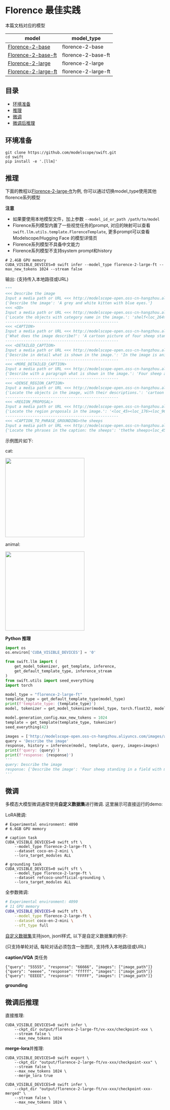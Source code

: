 
# Florence 最佳实践

本篇文档对应的模型

| model | model_type |
|-------|------------|
| [Florence-2-base](https://www.modelscope.cn/models/AI-ModelScope/Florence-2-base) | florence-2-base |
| [Florence-2-base-ft](https://www.modelscope.cn/models/AI-ModelScope/Florence-2-base-ft) | florence-2-base-ft |
| [Florence-2-large](https://www.modelscope.cn/models/AI-ModelScope/Florence-2-large) | florence-2-large |
| [Florence-2-large-ft](https://www.modelscope.cn/models/AI-ModelScope/Florence-2-large-ft) | florence-2-large-ft |


## 目录
- [环境准备](#环境准备)
- [推理](#推理)
- [微调](#微调)
- [微调后推理](#微调后推理)

## 环境准备
```shell
git clone https://github.com/modelscope/swift.git
cd swift
pip install -e '.[llm]'
```

## 推理
下面的教程以[Florence-2-large-ft](https://www.modelscope.cn/models/AI-ModelScope/Florence-2-large-ft)为例, 你可以通过切换model_type使用其他florence系列模型

**注意**
- 如果要使用本地模型文件，加上参数 `--model_id_or_path /path/to/model`
- Florence系列模型内置了一些视觉任务的prompt, 对应的映射可以查看`swift.llm.utils.template.FlorenceTemplate`, 更多prompt可以查看 Modelscope/Hugging Face 的模型详情页
- Florence系列模型不具备中文能力
- Florence系列模型不支持system prompt和history

```shell
# 2.4GB GPU memory
CUDA_VISIBLE_DEVICES=0 swift infer --model_type florence-2-large-ft --max_new_tokens 1024 --stream false
```

输出: (支持传入本地路径或URL)
```python
"""
<<< Describe the image
Input a media path or URL <<< http://modelscope-open.oss-cn-hangzhou.aliyuncs.com/images/cat.png
{'Describe the image': 'A grey and white kitten with blue eyes.'}
<<< <OD>
Input a media path or URL <<< http://modelscope-open.oss-cn-hangzhou.aliyuncs.com/images/animal.png
{'Locate the objects with category name in the image.': 'shelf<loc_264><loc_173><loc_572><loc_748><loc_755><loc_274><loc_966><loc_737><loc_46><loc_335><loc_261><loc_763><loc_555><loc_360><loc_760><loc_756>'}
--------------------------------------------------
<<< <CAPTION>
Input a media path or URL <<< http://modelscope-open.oss-cn-hangzhou.aliyuncs.com/images/animal.png
{'What does the image describe?': 'A cartoon picture of four sheep standing in a field.'}
--------------------------------------------------
<<< <DETAILED_CAPTION>
Input a media path or URL <<< http://modelscope-open.oss-cn-hangzhou.aliyuncs.com/images/animal.png
{'Describe in detail what is shown in the image.': 'In the image is animated. In the image there are sheeps. At the bottom of the image on the ground there is grass. In background there are hills. At top of the images there are clouds.'}
--------------------------------------------------
<<< <MORE_DETAILED_CAPTION>
Input a media path or URL <<< http://modelscope-open.oss-cn-hangzhou.aliyuncs.com/images/animal.png
{'Describe with a paragraph what is shown in the image.': 'Four sheep are standing in a field. They are all white and fluffy. They have horns on their heads. There are mountains behind them. There is grass and weeds on the ground in front of them. '}
--------------------------------------------------
<<< <DENSE_REGION_CAPTION>
Input a media path or URL <<< http://modelscope-open.oss-cn-hangzhou.aliyuncs.com/images/animal.png
{'Locate the objects in the image, with their descriptions.': 'cartoon sheep illustration<loc_265><loc_175><loc_572><loc_748>cartoon ram illustration<loc_755><loc_275><loc_966><loc_737>cartoon white sheep illustration<loc_44><loc_335><loc_262><loc_764>cartoon goat illustration<loc_555><loc_361><loc_762><loc_756>'}
--------------------------------------------------
<<< <REGION_PROPOSAL>
Input a media path or URL <<< http://modelscope-open.oss-cn-hangzhou.aliyuncs.com/images/animal.png
{'Locate the region proposals in the image.': '<loc_45><loc_176><loc_967><loc_761><loc_266><loc_175><loc_570><loc_749><loc_757><loc_274><loc_966><loc_738><loc_46><loc_334><loc_261><loc_763><loc_556><loc_361><loc_760><loc_756>'}
--------------------------------------------------
<<< <CAPTION_TO_PHRASE_GROUNDING>the sheeps
Input a media path or URL <<< http://modelscope-open.oss-cn-hangzhou.aliyuncs.com/images/animal.png
{'Locate the phrases in the caption: the sheeps': 'thethe sheeps<loc_45><loc_175><loc_967><loc_764><loc_266><loc_176><loc_572><loc_749><loc_756><loc_275><loc_965><loc_739><loc_46><loc_335><loc_261><loc_765><loc_557><loc_361><loc_760><loc_758>'}
```
示例图片如下:

cat:

<img src="http://modelscope-open.oss-cn-hangzhou.aliyuncs.com/images/cat.png" width="250" style="display: inline-block;">

animal:

<img src="http://modelscope-open.oss-cn-hangzhou.aliyuncs.com/images/animal.png" width="250" style="display: inline-block;">

**Python 推理**

```python
import os
os.environ['CUDA_VISIBLE_DEVICES'] = '0'

from swift.llm import (
    get_model_tokenizer, get_template, inference,
    get_default_template_type, inference_stream
)
from swift.utils import seed_everything
import torch

model_type = "florence-2-large-ft"
template_type = get_default_template_type(model_type)
print(f'template_type: {template_type}')
model, tokenizer = get_model_tokenizer(model_type, torch.float32, model_kwargs={'device_map': None})

model.generation_config.max_new_tokens = 1024
template = get_template(template_type, tokenizer)
seed_everything(42)

images = ['http://modelscope-open.oss-cn-hangzhou.aliyuncs.com/images/animal.png']
query = 'Describe the image'
response, history = inference(model, template, query, images=images)
print(f'query: {query}')
print(f'response: {response}')
'''
query: Describe the image
response: {'Describe the image': 'Four sheep standing in a field with mountains in the background.'}
'''
```

## 微调
多模态大模型微调通常使用**自定义数据集**进行微调. 这里展示可直接运行的demo:

LoRA微调:
```shell
# Experimental environment: 4090
# 6.6GB GPU memory

# caption task
CUDA_VISIBLE_DEVICES=0 swift sft \
    --model_type florence-2-large-ft \
    --dataset coco-en-2-mini \
    --lora_target_modules ALL

# grounding task
CUDA_VISIBLE_DEVICES=0 swift sft \
    --model_type florence-2-large-ft \
    --dataset refcoco-unofficial-grounding \
    --lora_target_modules ALL
```

全参数微调:
```bash
# Experimental environment: 4090
# 11 GPU memory
CUDA_VISIBLE_DEVICES=0 swift sft \
    --model_type florence-2-large-ft \
    --dataset coco-en-2-mini \
    --sft_type full

```

[自定义数据集](../LLM/自定义与拓展.md#-推荐命令行参数的形式)支持json, jsonl样式, 以下是自定义数据集的例子:

(只支持单轮对话, 每轮对话必须包含一张图片, 支持传入本地路径或URL)

**caption/VQA** 类任务
```jsonl
{"query": "55555", "response": "66666", "images": ["image_path"]}
{"query": "eeeee", "response": "fffff", "images": ["image_path"]}
{"query": "EEEEE", "response": "FFFFF", "images": ["image_path"]}
```

**grounding**



## 微调后推理
直接推理:
```shell
CUDA_VISIBLE_DEVICES=0 swift infer \
    --ckpt_dir output/florence-2-large-ft/vx-xxx/checkpoint-xxx \
    --stream false \
    --max_new_tokens 1024
```

**merge-lora**并推理:
```shell
CUDA_VISIBLE_DEVICES=0 swift export \
    --ckpt_dir "output/florence-2-large-ft/vx-xxx/checkpoint-xxx" \
    --stream false \
    --max_new_tokens 1024 \
    --merge_lora true

CUDA_VISIBLE_DEVICES=0 swift infer \
    --ckpt_dir "output/florence-2-large-ft/vx-xxx/checkpoint-xxx-merged" \
    --stream false \
    --max_new_tokens 1024 \
